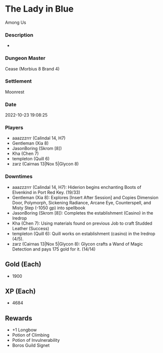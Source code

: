 # The Lady in Blue
Among Us
### Description
-
### Dungeon Master
Cease (Morbius 8 Brand 4)
### Settlement
Moonrest
### Date
2022-10-23 19:08:25
### Players
* aaazzzrrr (Calindal 14, H7)
* Gentleman (Xia 8)
* JasonBoring (Skrom [8])
* Kha (Chen 7)
* templeton (Quill 6)
* zarz (Cairnas 13|Nox 5|Glycon 8)
### Downtimes
* aaazzzrrr (Calindal 14, H7): Hiderion begins enchanting Boots of Elvenkind in Port Red Key. (19/33)
* Gentleman (Xia 8): Explores [Insert After Session] and Copies Dimension Door, Polymorph, Sickening Radiance, Arcane Eye, Counterspell, and Misty Step (-1050 gp) into spellbook
* JasonBoring (Skrom [8]): Completes the establishment (Casino) in the Iredrop
* Kha (Chen 7): Using materials found on previous Job to craft Studded Leather (Success)
* templeton (Quill 6): Quill works on establishment (casino) in the Iredrop (4/5).
* zarz (Cairnas 13|Nox 5|Glycon 8): Glycon crafts a Wand of Magic Detection and pays 175 gold for it. (14/14)
## Gold (Each)
* 1900
## XP (Each)
* 4684
## Rewards
* +1 Longbow
* Potion of Climbing
* Potion of Invulnerability
* Boros Guild Signet